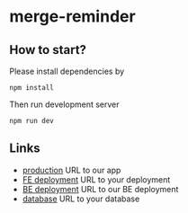 # merge-reminder

## How to start?
Please install dependencies by
```
npm install
```

Then run development server
```
npm run dev
```

## Links
* [production](https://merge-reminder.com) URL to our app
* [FE deployment](https://dash.cloudflare.com/b7200f3121d6ef98ffe1edfd5ba95ce4/pages/view/merge-reminder) URL to your deployment
* [BE deployment](https://dashboard.render.com) URL to our BE deployment
* [database](https://cloud.mongodb.com/v2/661119a2fb80c513aef9afcc) URL to your database